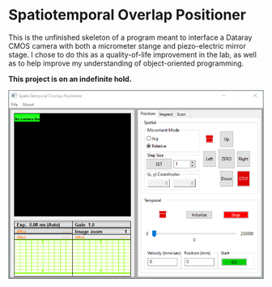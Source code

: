 # Spatiotemporal Overlap Positioner

This is the unfinished skeleton of a program meant to interface a Dataray CMOS camera with both a micrometer stange and piezo-electric mirror stage. I chose to do this as a quality-of-life improvement in the lab, as well as to help improve my understanding of object-oriented programming. 

**This project is on an indefinite hold.**

![Example of STOP interface](stop_window.png)
